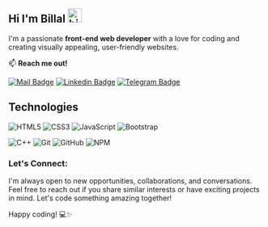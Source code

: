 ## Hi I'm Billal <img src="https://user-images.githubusercontent.com/1303154/88677602-1635ba80-d120-11ea-84d8-d263ba5fc3c0.gif" width="28px" height="28px" alt="hi">

<!-- 🚀 Check out my New Portfolio [billalbenz.com](https://billalbenz.com) -->

I'm a passionate **front-end web developer** with a love for coding and creating visually appealing, user-friendly websites.

:mailbox: **Reach me out!**

 [![Mail Badge](https://img.shields.io/badge/-billalben252-c0392b?style=flat&labelColor=c0392b&logo=gmail&logoColor=white)](mailto:billalben252@gmail.com)
 [![Linkedin Badge](https://img.shields.io/badge/-BillalBenzazoua-0e76a8?style=flat&labelColor=0e76a8&logo=linkedin&logoColor=white)](https://www.linkedin.com/in/billal-benzazoua-554144195)
 [![Telegram Badge](https://img.shields.io/badge/-%40BillalBenzazoua-blue?style=flat&logo=telegram)](https://t.me/BillalBenzazoua)


<!-- - 🔭 I’m currently working on improving my proficiency in front-end technologies.
- 🌱 I’m currently learning about new frameworks and exploring advanced JavaScript concepts.
- 👯 I’m looking to collaborate on on open-source projects related to web development.
- 🤔 I’m looking for help with ...
- 💬 Ask me about front-end design principles, responsive web development, or my favorite coding projects. -->

## Technologies

<!-- ![React](https://img.shields.io/badge/react-%2320232a.svg?style=for-the-badge&logo=react&logoColor=%2361DAFB) -->
![HTML5](https://img.shields.io/badge/html5-%23E34F26.svg?style=for-the-badge&logo=html5&logoColor=white)
![CSS3](https://img.shields.io/badge/css3-%231572B6.svg?style=for-the-badge&logo=css3&logoColor=white)
![JavaScript](https://img.shields.io/badge/javascript-%23323330.svg?style=for-the-badge&logo=javascript&logoColor=%23F7DF1E)
![Bootstrap](https://img.shields.io/badge/bootstrap-%238511FA.svg?style=for-the-badge&logo=bootstrap&logoColor=white)
<!-- ![TailwindCSS](https://img.shields.io/badge/tailwindcss-%2338B2AC.svg?style=for-the-badge&logo=tailwind-css&logoColor=white) -->
<!-- ![SASS](https://img.shields.io/badge/SASS-hotpink.svg?style=for-the-badge&logo=SASS&logoColor=white) -->
<!-- ![TypeScript](https://img.shields.io/badge/typescript-%23007ACC.svg?style=for-the-badge&logo=typescript&logoColor=white) -->

![C++](https://img.shields.io/badge/c++-%2300599C.svg?style=for-the-badge&logo=c%2B%2B&logoColor=white)
![Git](https://img.shields.io/badge/git-%23F05033.svg?style=for-the-badge&logo=git&logoColor=white)
![GitHub](https://img.shields.io/badge/github-%23121011.svg?style=for-the-badge&logo=github&logoColor=white)
![NPM](https://img.shields.io/badge/NPM-%23CB3837.svg?style=for-the-badge&logo=npm&logoColor=white)


### Let's Connect:

I'm always open to new opportunities, collaborations, and conversations. Feel free to reach out if you share similar interests or have exciting projects in mind. Let's code something amazing together!

Happy coding! 💻✨
